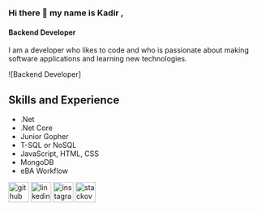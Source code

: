 ### Hi there 👋 my name is Kadir ,
#### Backend Developer
I am a developer who likes to code and who is passionate about making software applications and learning new technologies.

![Backend Developer]

## Skills and Experience
* .Net
* .Net Core
* Junior Gopher
* T-SQL or NoSQL
* JavaScript, HTML, CSS
* MongoDB
* eBA Workflow 



[<img src='https://cdn.jsdelivr.net/npm/simple-icons@3.0.1/icons/github.svg' alt='github' height='40'>](https://github.com/TheOryZ)  [<img src='https://cdn.jsdelivr.net/npm/simple-icons@3.0.1/icons/linkedin.svg' alt='linkedin' height='40'>](https://www.linkedin.com/in/kadirrturann)  [<img src='https://cdn.jsdelivr.net/npm/simple-icons@3.0.1/icons/instagram.svg' alt='instagram' height='40'>](https://www.instagram.com/kadirrturann)  [<img src='https://cdn.jsdelivr.net/npm/simple-icons@3.0.1/icons/stackoverflow.svg' alt='stackoverflow' height='40'>](https://stackoverflow.com/users/12898065/kadir-turan)  


